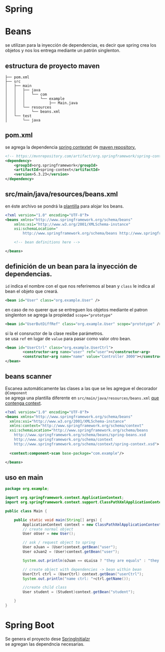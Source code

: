 # Spring

# Beans
se utilizan para la inyección de dependencias, es decir que spring crea los objetos y nos los entrega mediante un patrón singlenton.

## estructura de proyecto maven
```text
├── pom.xml
├── src
│   ├── main
│   │   ├── java
│   │   │   └── com
│   │   │       └── example
│   │   │           ├── Main.java
│   │   └── resources
│   │       └── beans.xml
│   └── test
│       └── java

```

## pom.xml
se agrega la dependencia [spring contextet](https://mvnrepository.com/artifact/org.springframework/spring-context/5.3.23) de [maven repository.](https://mvnrepository.com/) 

```xml
<!-- https://mvnrepository.com/artifact/org.springframework/spring-context -->
<dependency>
    <groupId>org.springframework</groupId>
    <artifactId>spring-context</artifactId>
    <version>5.3.23</version>
</dependency>
```

## src/main/java/resources/beans.xml
en éste archivo se pondrá la [plantilla](https://docs.spring.io/spring-framework/docs/4.2.x/spring-framework-reference/html/xsd-configuration.html) para alojar los beans.

```xml
<?xml version="1.0" encoding="UTF-8"?>
<beans xmlns="http://www.springframework.org/schema/beans"
    xmlns:xsi="http://www.w3.org/2001/XMLSchema-instance"
    xsi:schemaLocation="
        http://www.springframework.org/schema/beans http://www.springframework.org/schema/beans/spring-beans.xsd">

    <!-- bean definitions here -->

</beans>
```

## definición de un bean para la inyección de dependencias.
`id` indica el nombre con el que nos referiremos al bean y `class` le indica al bean el objeto que creará.
```xml
<bean id="User" class="org.example.User" />
```
en caso de no querer que se entreguen los objetos mediante el patron singlenton se agrega la propiedad `scope="prototype"`
```xml
<bean id="UserButDiffRef" class="org.example.User" scope="prototype" />
```
si la el consructor de la clase resibe parámetros. <br/>
se usa `ref` en lugar de `value` para pasar como valor otro bean.
```xml
<bean id="UserCtrl" class="org.example.UserCtrl">
        <constructor-arg name="user" ref="user"></constructor-arg>
        <constructor-arg name="name" value="Controller 3000"></constructor-arg>
</bean>
```
## beans scanner
Escanea automáticamente las clases a las que se les agregue el decorador `@Component` <br/>
se agrega una plantilla diferente en `src/main/java/resources/beans.xml` [que contenga context](https://www.baeldung.com/spring-application-context).


```xml
<?xml version="1.0" encoding="UTF-8"?>
<beans xmlns="http://www.springframework.org/schema/beans"
  xmlns:xsi="http://www.w3.org/2001/XMLSchema-instance"
  xmlns:context="http://www.springframework.org/schema/context"
  xsi:schemaLocation="http://www.springframework.org/schema/beans
    http://www.springframework.org/schema/beans/spring-beans.xsd
    http://www.springframework.org/schema/context
    http://www.springframework.org/schema/context/spring-context.xsd">
  
  <context:component-scan base-package="com.example"/>

</beans>
```

## uso en main
```java
package org.example;

import org.springframework.context.ApplicationContext;
import org.springframework.context.support.ClassPathXmlApplicationContext;

public class Main {

    public static void main(String[] args) {
        ApplicationContext context = new ClassPathXmlApplicationContext("beans.xml");
        // create normal object
        User oUser = new User();

        // ask / request object to spring
        User oJuan = (User)context.getBean("user");
        User oJuan2 = (User)context.getBean("user");

        System.out.println(oJuan == oLuisa ? "they are equals" : "they aren't equals");

        // create object with dependencies -> bean within bean
        UserCtrl ctrl = (UserCtrl) context.getBean("userCtrl");
        System.out.println("name ctrl: "+ctrl.getName());

        //create child class
        User student = (Student)context.getBean("student");

    }
}
```

# Spring Boot
Se genera el proyecto dese [SpringInitialzr](https://start.spring.io/) <br/>
se agregan las dependncia necesarias.

